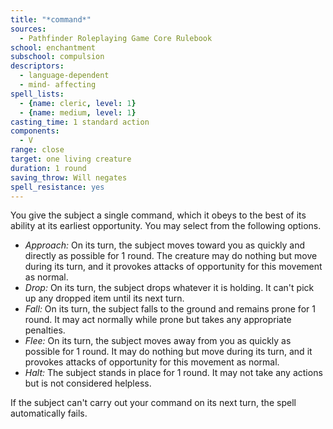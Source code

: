 ```yaml
---
title: "*command*"
sources:
  - Pathfinder Roleplaying Game Core Rulebook
school: enchantment
subschool: compulsion
descriptors:
  - language-dependent
  - mind- affecting
spell_lists:
  - {name: cleric, level: 1}
  - {name: medium, level: 1}
casting_time: 1 standard action
components:
  - V
range: close
target: one living creature
duration: 1 round
saving_throw: Will negates
spell_resistance: yes
---
```


You give the subject a single command, which it obeys to the best of its ability at its earliest opportunity. You may select from the following options.

- *Approach:* On its turn, the subject moves toward you as quickly and directly as possible for 1 round. The creature may do nothing but move during its turn, and it provokes attacks of opportunity for this movement as normal.
- *Drop:* On its turn, the subject drops whatever it is holding. It can't pick up any dropped item until its next turn.
- *Fall:* On its turn, the subject falls to the ground and remains prone for 1 round. It may act normally while prone but takes any appropriate penalties.
- *Flee:* On its turn, the subject moves away from you as quickly as possible for 1 round. It may do nothing but move during its turn, and it provokes attacks of opportunity for this movement as normal.
- *Halt:* The subject stands in place for 1 round. It may not take any actions but is not considered helpless.

If the subject can't carry out your command on its next turn, the spell automatically fails.

